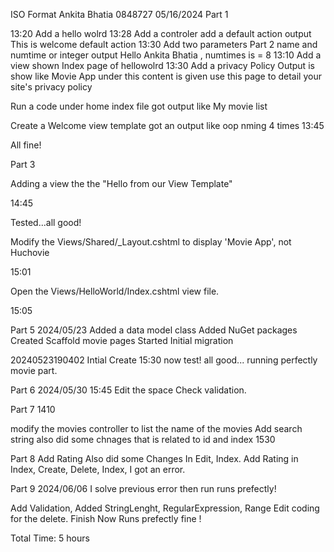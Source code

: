 ﻿ISO Format
Ankita Bhatia 
0848727
05/16/2024
Part 1

13:20
Add a hello wolrd
13:28
Add a controler 
add a default action 
output This is welcome default action
13:30
Add two parameters 
Part 2
name and numtime or integer
output
Hello Ankita Bhatia , numtimes is = 8
13:10
Add a view
shown Index page of hellowolrd
13:30
Add a privacy Policy
Output is show like Movie App
under this content is given use this page to detail your site's privacy policy

Run a code under home index file
got output like My movie list

Create a Welcome view template
got an output like oop nming 4 times
13:45

All fine!


Part 3

Adding a view the the "Hello from our View Template"

14:45

Tested...all good!

Modify the Views/Shared/_Layout.cshtml to display 'Movie App', not Huchovie

15:01

Open the Views/HelloWorld/Index.cshtml view file.

15:05

Part 5
2024/05/23
Added a data model class
Added NuGet packages
Created Scaffold movie pages
Started Initial migration

20240523190402 Intial Create 
15:30
now test!
all good... running perfectly movie part. 

Part 6
2024/05/30
15:45
Edit the space 
Check validation.

Part 7
1410

modify the movies controller to list the name of the movies
Add search string 
also did some chnages that is related to id and index
1530

Part 8 
Add Rating
Also did some Changes In Edit, Index.
Add Rating in Index, Create, Delete, Index, 
I got an error. 

Part 9 
2024/06/06
I solve previous error then run 
runs prefectly!

Add Validation, 
Added StringLenght, RegularExpression, Range
 Edit coding for the delete.
 Finish 
Now Runs prefectly fine !

 Total Time: 5 hours

